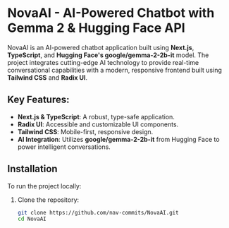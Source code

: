 # NovaAI - AI-Powered Chatbot with Gemma 2 & Hugging Face API

NovaAI is an AI-powered chatbot application built using **Next.js**, **TypeScript**, and **Hugging Face's google/gemma-2-2b-it** model. The project integrates cutting-edge AI technology to provide real-time conversational capabilities with a modern, responsive frontend built using **Tailwind CSS** and **Radix UI**.

## Key Features:
- **Next.js & TypeScript**: A robust, type-safe application.
- **Radix UI**: Accessible and customizable UI components.
- **Tailwind CSS**: Mobile-first, responsive design.
- **AI Integration**: Utilizes **google/gemma-2-2b-it** from Hugging Face to power intelligent conversations.
  
## Installation

To run the project locally:

1. Clone the repository:

   ```bash
   git clone https://github.com/nav-commits/NovaAI.git
   cd NovaAI
